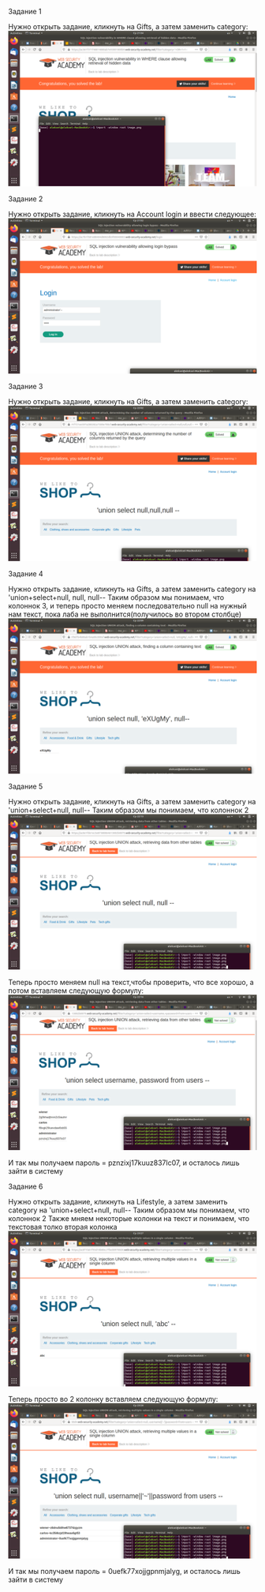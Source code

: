 Задание 1

Нужно открыть задание, кликнуть на Gifts, а затем заменить category:
![alt text](https://raw.githubusercontent.com/AGusarov242/Hack_ALL/master/SQLi/1.png)

Задание 2

Нужно открыть задание, кликнуть на Account login и ввести следующее:
![alt text](https://raw.githubusercontent.com/AGusarov242/Hack_ALL/master/SQLi/2.png)

Задание 3

Нужно открыть задание, кликнуть на Gifts, а затем заменить category:
![alt text](https://raw.githubusercontent.com/AGusarov242/Hack_ALL/master/SQLi/3.png)

Задание 4

Нужно открыть задание, кликнуть на Gifts, а затем заменить category на 'union+select+null, null, null--
Таким образом мы понимаем, что колоннок 3, и теперь просто меняем последовательно null на нужный нам текст, 
пока лаба не выполнится(получилось во втором столбце)
![alt text](https://raw.githubusercontent.com/AGusarov242/Hack_ALL/master/SQLi/4.png)

Задание 5

Нужно открыть задание, кликнуть на Gifts, а затем заменить category на 'union+select+null, null--
Таким образом мы понимаем, что колоннок 2
![alt text](https://raw.githubusercontent.com/AGusarov242/Hack_ALL/master/SQLi/5.png)

Теперь просто меняем null на текст,чтобы проверить, что все хорошо, а потом вставляем следующую формулу: 
![alt text](https://raw.githubusercontent.com/AGusarov242/Hack_ALL/master/SQLi/6.png)

И так мы получаем пароль = pznzixj17kuuz837lc07, и осталось лишь зайти в систему

Задание 6

Нужно открыть задание, кликнуть на Lifestyle, а затем заменить category на 'union+select+null, null--
Таким образом мы понимаем, что колоннок 2
Также мняем некоторые колонки на текст и понимаем, что текстовая толко вторая колонка
![alt text](https://raw.githubusercontent.com/AGusarov242/Hack_ALL/master/SQLi/7.png)

Теперь просто во 2 колонку вставляем следующую формулу: 
![alt text](https://raw.githubusercontent.com/AGusarov242/Hack_ALL/master/SQLi/8.png)

И так мы получаем пароль = 0uefk77xojjgpnmjalyg, и осталось лишь зайти в систему
